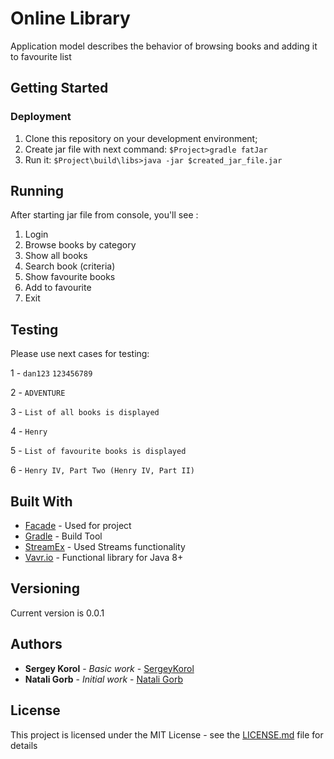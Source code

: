 # Online Library

Application model  describes the behavior of browsing  books and adding it to favourite list

## Getting Started

### Deployment

1. Clone this repository on your development environment;
2. Create jar file with next command:
``
$Project>gradle fatJar
``
3. Run it:
``
$Project\build\libs>java -jar $created_jar_file.jar
``
## Running

After starting jar file from console, you'll see :

1. Login
2. Browse books by category
3. Show all books
4. Search book (criteria)
5. Show favourite books
6. Add to favourite
7. Exit

## Testing

Please use next cases for testing:

1 -
``
dan123
``
``
123456789
``

2 -
``
ADVENTURE
``

3 -
``
List of all books is displayed
``

4 -
``
Henry
``

5 -
``
List of favourite books is displayed
``

6 -
``
Henry IV, Part Two (Henry IV, Part II)
``

## Built With

* [Facade](https://en.wikipedia.org/wiki/Facade_pattern) - Used for project
* [Gradle](https://gradle.org/) - Build Tool
* [StreamEx](https://mvnrepository.com/artifact/one.util/streamex) - Used  Streams functionality
* [Vavr.io](http://www.vavr.io/vavr-docs/) - Functional library for Java 8+

## Versioning

Current version is 0.0.1

## Authors

* **Sergey Korol** - *Basic work* - [SergeyKorol](https://github.com/sskorol)
* **Natali Gorb** - *Initial work* - [Natali Gorb](https://github.com/Natali-QA)

## License

This project is licensed under the MIT License - see the [LICENSE.md](LICENSE.md) file for details